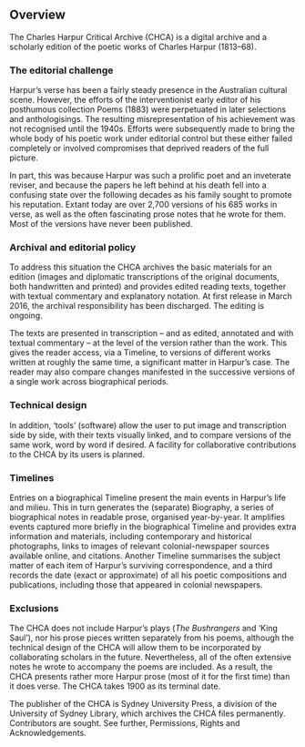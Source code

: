 ## Overview

The Charles Harpur Critical Archive (CHCA) is a digital archive and a 
scholarly edition of the poetic works of Charles Harpur (1813–68).

### The editorial challenge

Harpur’s verse has been a fairly steady presence in the Australian 
cultural scene. However, the efforts of the interventionist early editor 
of his posthumous collection Poems (1883) were perpetuated in later 
selections and anthologisings. The resulting misrepresentation of his 
achievement was not recognised until the 1940s. Efforts were 
subsequently made to bring the whole body of his poetic work under 
editorial control but these either failed completely or involved 
compromises that deprived readers of the full picture.

In part, this was because Harpur was such a prolific poet and an 
inveterate reviser, and because the papers he left behind at his death 
fell into a confusing state over the following decades as his family 
sought to promote his reputation. Extant today are over 2,700 versions 
of his 685 works in verse, as well as the often fascinating prose notes 
that he wrote for them. Most of the versions have never been published.

### Archival and editorial policy

To address this situation the CHCA archives the basic materials for an 
edition (images and diplomatic transcriptions of the original documents, 
both handwritten and printed) and provides edited reading texts, 
together with textual commentary and explanatory notation. At first 
release in March 2016, the archival responsibility has been 
discharged. The editing is ongoing.

The texts are presented in transcription – and as edited, annotated and 
with textual commentary – at the level of the version rather than the 
work. This gives the reader access, via a Timeline, to versions of 
different works written at roughly the same time, a significant matter 
in Harpur’s case. The reader may also compare changes manifested in the 
successive versions of a single work across biographical periods.

### Technical design

In addition, ‘tools’ (software) allow the user to put image and 
transcription side by side, with their texts visually linked, and to 
compare versions of the same work, word by word if desired. A facility 
for collaborative contributions to the CHCA by its users is planned.

### Timelines

Entries on a biographical Timeline present the main events in Harpur’s 
life and milieu. This in turn generates the (separate) Biography, a 
series of biographical notes in readable prose, organised year-by-year. 
It amplifies events captured more briefly in the biographical Timeline 
and provides extra information and materials, including contemporary and 
historical photographs, links to images of relevant colonial-newspaper 
sources available online, and citations. Another Timeline summarises the 
subject matter of each item of Harpur’s surviving correspondence, and a 
third records the date (exact or approximate) of all his poetic 
compositions and publications, including those that appeared in colonial 
newspapers.

### Exclusions

The CHCA does not include Harpur’s plays (*The Bushrangers* and ‘King 
Saul’), nor his prose pieces written separately from his poems, although 
the technical design of the CHCA will allow them to be incorporated by 
collaborating scholars in the future. Nevertheless, all of the often 
extensive notes he wrote to accompany the poems are included. As a 
result, the CHCA presents rather more Harpur prose (most of it for the 
first time) than it does verse. The CHCA takes 1900 as its terminal 
date.

The publisher of the CHCA is Sydney University Press, a division of the 
University of Sydney Library, which archives the CHCA files permanently. 
Contributors are sought. See further, Permissions, Rights and 
Acknowledgements.

